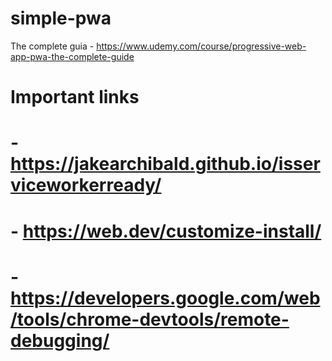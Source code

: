 <!-- @format -->

# simple-pwa

The complete guia - https://www.udemy.com/course/progressive-web-app-pwa-the-complete-guide

# Important links

# - https://jakearchibald.github.io/isserviceworkerready/

# - https://web.dev/customize-install/

# - https://developers.google.com/web/tools/chrome-devtools/remote-debugging/

